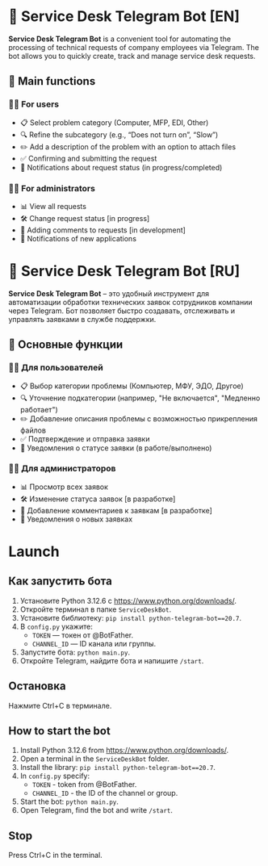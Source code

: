 # 🚀 Service Desk Telegram Bot [EN]

**Service Desk Telegram Bot** is a convenient tool for automating the processing of technical requests of company employees via Telegram. The bot allows you to quickly create, track and manage service desk requests.

## 🌟 Main functions

### 👨‍💻 For users
- 📋 Select problem category (Computer, MFP, EDI, Other)
- 🔍 Refine the subcategory (e.g., “Does not turn on”, “Slow”)
- ✏️ Add a description of the problem with an option to attach files
- ✅ Confirming and submitting the request
- 🔔 Notifications about request status (in progress/completed)

### 👨‍🔧 For administrators
- 📊 View all requests
- 🛠 Change request status [in progress]
- 💬 Adding comments to requests [in development]
- 🔔 Notifications of new applications

# 🚀 Service Desk Telegram Bot [RU]

**Service Desk Telegram Bot** – это удобный инструмент для автоматизации обработки технических заявок сотрудников компании через Telegram. Бот позволяет быстро создавать, отслеживать и управлять заявками в службе поддержки.

## 🌟 Основные функции

### 👨‍💻 Для пользователей
- 📋 Выбор категории проблемы (Компьютер, МФУ, ЭДО, Другое)
- 🔍 Уточнение подкатегории (например, "Не включается", "Медленно работает")
- ✏️ Добавление описания проблемы с возможностью прикрепления файлов
- ✅ Подтверждение и отправка заявки
- 🔔 Уведомления о статусе заявки (в работе/выполнено)

### 👨‍🔧 Для администраторов
- 📊 Просмотр всех заявок
- 🛠 Изменение статуса заявок [в разработке]
- 💬 Добавление комментариев к заявкам [в разработке]
- 🔔 Уведомления о новых заявках

# Launch

## Как запустить бота

1. Установите Python 3.12.6 с https://www.python.org/downloads/.
2. Откройте терминал в папке `ServiceDeskBot`.
3. Установите библиотеку: `pip install python-telegram-bot==20.7`.
4. В `config.py` укажите:
   - `TOKEN` — токен от @BotFather.
   - `CHANNEL_ID` — ID канала или группы.
5. Запустите бота: `python main.py`.
6. Откройте Telegram, найдите бота и напишите `/start`.

## Остановка
Нажмите Ctrl+C в терминале.


## How to start the bot

1. Install Python 3.12.6 from https://www.python.org/downloads/.
2. Open a terminal in the `ServiceDeskBot` folder.
3. Install the library: `pip install python-telegram-bot==20.7`.
4. In `config.py` specify:
   - `TOKEN` - token from @BotFather.
   - `CHANNEL_ID` - the ID of the channel or group.
5. Start the bot: `python main.py`.
6. Open Telegram, find the bot and write `/start`.

## Stop
Press Ctrl+C in the terminal.
